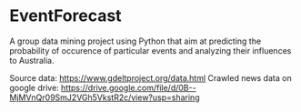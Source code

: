 # EventForecast
 A group data mining project using Python that aim at predicting the probability of occurence of particular events and analyzing their influences to Australia.

Source data: https://www.gdeltproject.org/data.html
Crawled news data on google drive: https://drive.google.com/file/d/0B--MjMVnQr09SmJ2VGh5VkstR2c/view?usp=sharing

